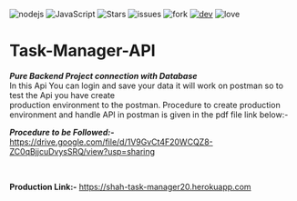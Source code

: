 ![nodejs](https://img.shields.io/badge/NodeJs-Framework-blue?logo=nodejs)
![JavaScript](https://img.shields.io/badge/JavaScript-Language-Red?logo=javascript)
![Stars](https://img.shields.io/github/stars/surrajj20/Task-Manager-API)
![issues](https://img.shields.io/github/issues/surrajj20/Task-Manager-API)
![fork](https://img.shields.io/github/forks/surrajj20/Task-Manager-API)
[![dev](https://img.shields.io/badge/developed%20by%20-suraj%20sah-blue)](https://surrajj20.github.io/Portfolio-of-SURAJ-SAH/)
![love](https://img.shields.io/badge/open%20%20source-%E2%9D%A4-red)

# Task-Manager-API

***Pure Backend Project connection with Database*** <br>
In this Api You can login and save your data it will work on postman so to test the Api you have create<br>
production environment to the postman. Procedure to create production environment and handle API in postman is given in the pdf file link below:- <br>

***Procedure to be Followed:-*** https://drive.google.com/file/d/1V9GvCt4F20WCQZ8-ZC0qBjjcuDvysSRQ/view?usp=sharing

<br>

**Production Link:-** https://shah-task-manager20.herokuapp.com

